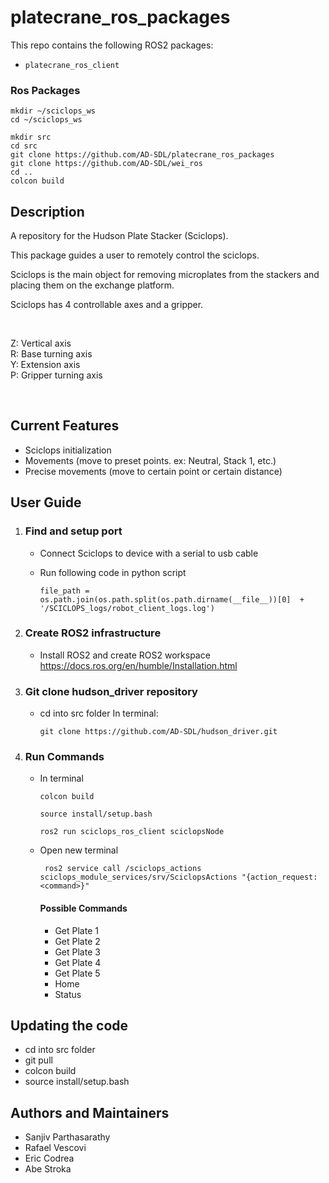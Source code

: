 # platecrane_ros_packages

This repo contains the following ROS2 packages:

- `platecrane_ros_client`

### Ros Packages

```
mkdir ~/sciclops_ws
cd ~/sciclops_ws

mkdir src
cd src
git clone https://github.com/AD-SDL/platecrane_ros_packages
git clone https://github.com/AD-SDL/wei_ros
cd ..
colcon build
```


## Description

A repository for the Hudson Plate Stacker (Sciclops).

This package guides a user to remotely control the sciclops.

Sciclops is the main object for removing microplates from the stackers and placing them on the exchange platform.

Sciclops has 4 controllable axes and a gripper.
<p>&nbsp;</p>
        Z: Vertical axis <br>
        R: Base turning axis <br>
        Y: Extension axis <br>
        P: Gripper turning axis

<p>&nbsp;</p>

## Current Features
* Sciclops initialization
* Movements (move to preset points. ex: Neutral, Stack 1, etc.)
* Precise movements (move to certain point or certain distance)

## User Guide
1. ### Find and setup port
    * Connect Sciclops to device with a serial to usb cable
    * Run following code in python script

          file_path = os.path.join(os.path.split(os.path.dirname(__file__))[0]  + '/SCICLOPS_logs/robot_client_logs.log')

2. ### Create ROS2 infrastructure
     * Install ROS2 and create ROS2 workspace
        https://docs.ros.org/en/humble/Installation.html

3. ### Git clone hudson_driver repository
     * cd into src folder
In terminal:

           git clone https://github.com/AD-SDL/hudson_driver.git

4. ### Run Commands
     * In terminal

           colcon build

           source install/setup.bash

           ros2 run sciclops_ros_client sciclopsNode

     * Open new terminal

            ros2 service call /sciclops_actions sciclops_module_services/srv/SciclopsActions "{action_request: <command>}"

        #### Possible Commands
        * Get Plate 1
        * Get Plate 2
        * Get Plate 3
        * Get Plate 4
        * Get Plate 5
        * Home
        * Status

## Updating the code
   * cd into src folder
   * git pull
   * colcon build
   * source install/setup.bash

## Authors and Maintainers
* Sanjiv Parthasarathy
* Rafael Vescovi
* Eric Codrea
* Abe Stroka
